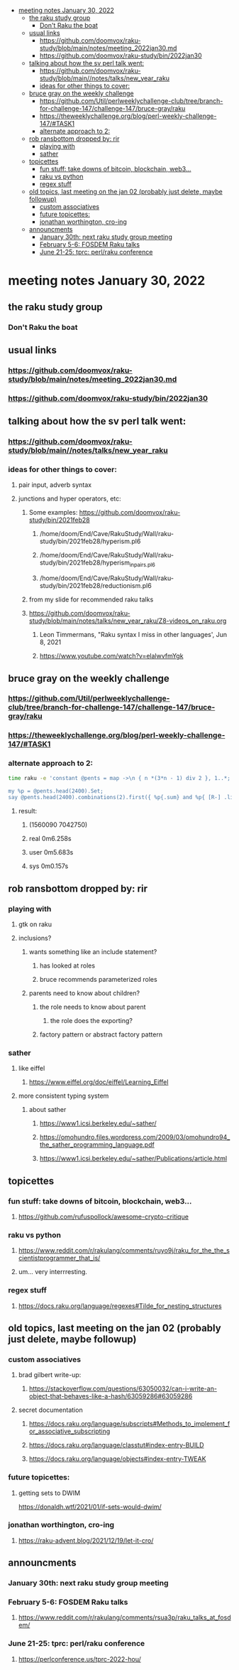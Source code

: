 - [meeting notes January 30, 2022](#org0db2d78)
  - [the raku study group](#org8f8bcf1)
    - [Don't Raku the boat](#orge17280a)
  - [usual links](#orgf11b579)
    - [<https://github.com/doomvox/raku-study/blob/main/notes/meeting_2022jan30.md>](#org8fc2772)
    - [<https://github.com/doomvox/raku-study/bin/2022jan30>](#orgc276721)
  - [talking about how the sv perl talk went:](#org6aed885)
    - [<https://github.com/doomvox/raku-study/blob/main//notes/talks/new_year_raku>](#org0e3ada5)
    - [ideas for other things to cover:](#orgf0c25ef)
  - [bruce gray on the weekly challenge](#org8d1111c)
    - [<https://github.com/Util/perlweeklychallenge-club/tree/branch-for-challenge-147/challenge-147/bruce-gray/raku>](#org822f0d4)
    - [<https://theweeklychallenge.org/blog/perl-weekly-challenge-147/#TASK1>](#org4bc963d)
    - [alternate approach to 2:](#org95309ca)
  - [rob ransbottom dropped by: rir](#orgc834cdc)
    - [playing with](#org55c9381)
    - [sather](#orgb123e84)
  - [topicettes](#org9d6d35d)
    - [fun stuff: take downs of bitcoin, blockchain, web3&#x2026;](#org4121720)
    - [raku vs python](#org09eff06)
    - [regex stuff](#org296072d)
  - [old topics, last meeting on the jan 02 (probably just delete, maybe followup)](#org64a1ec6)
    - [custom associatives](#org962aab9)
    - [future topicettes:](#org04162c2)
    - [jonathan worthington, cro-ing](#org0e8f79f)
  - [announcments](#orgd80df7d)
    - [January 30th: next raku study group meeting](#org08352b8)
    - [February 5-6: FOSDEM Raku talks](#org375faaa)
    - [June 21-25: tprc: perl/raku conference](#orgc22b7e4)


<a id="org0db2d78"></a>

# meeting notes January 30, 2022


<a id="org8f8bcf1"></a>

## the raku study group


<a id="orge17280a"></a>

### Don't Raku the boat


<a id="orgf11b579"></a>

## usual links


<a id="org8fc2772"></a>

### <https://github.com/doomvox/raku-study/blob/main/notes/meeting_2022jan30.md>


<a id="orgc276721"></a>

### <https://github.com/doomvox/raku-study/bin/2022jan30>


<a id="org6aed885"></a>

## talking about how the sv perl talk went:


<a id="org0e3ada5"></a>

### <https://github.com/doomvox/raku-study/blob/main//notes/talks/new_year_raku>


<a id="orgf0c25ef"></a>

### ideas for other things to cover:

1.  pair input, adverb syntax

2.  junctions and hyper operators, etc:

    1.  Some examples: <https://github.com/doomvox/raku-study/bin/2021feb28>
    
        1.  /home/doom/End/Cave/RakuStudy/Wall/raku-study/bin/2021feb28/hyperism.pl6
        
        2.  /home/doom/End/Cave/RakuStudy/Wall/raku-study/bin/2021feb28/hyperism<sub>in</sub><sub>pairs.pl6</sub>
        
        3.  /home/doom/End/Cave/RakuStudy/Wall/raku-study/bin/2021feb28/reductionism.pl6
    
    2.  from my slide for recommended raku talks
    
    3.  <https://github.com/doomvox/raku-study/blob/main/notes/talks/new_year_raku/Z8-videos_on_raku.org>
    
        1.  Leon Timmermans, "Raku syntax I miss in other languages', Jun 8, 2021
        
        2.  <https://www.youtube.com/watch?v=elalwvfmYgk>


<a id="org8d1111c"></a>

## bruce gray on the weekly challenge


<a id="org822f0d4"></a>

### <https://github.com/Util/perlweeklychallenge-club/tree/branch-for-challenge-147/challenge-147/bruce-gray/raku>


<a id="org4bc963d"></a>

### <https://theweeklychallenge.org/blog/perl-weekly-challenge-147/#TASK1>


<a id="org95309ca"></a>

### alternate approach to 2:

```sh
time raku -e 'constant @pents = map ->\n { n *(3*n - 1) div 2 }, 1..*;

my %p = @pents.head(2400).Set;
say @pents.head(2400).combinations(2).first({ %p{.sum} and %p{ [R-] .list } });'
```

1.  result:

    1.  (1560090 7042750)
    
    2.  real 0m6.258s
    
    3.  user 0m5.683s
    
    4.  sys 0m0.157s


<a id="orgc834cdc"></a>

## rob ransbottom dropped by: rir


<a id="org55c9381"></a>

### playing with

1.  gtk on raku

2.  inclusions?

    1.  wants something like an include statement?
    
        1.  has looked at roles
        
        2.  bruce recommends parameterized roles
    
    2.  parents need to know about children?
    
        1.  the role needs to know about parent
        
            1.  the role does the exporting?
        
        2.  factory pattern or abstract factory pattern


<a id="orgb123e84"></a>

### sather

1.  like eiffel

    1.  <https://www.eiffel.org/doc/eiffel/Learning_Eiffel>

2.  more consistent typing system

    1.  about sather
    
        1.  <https://www1.icsi.berkeley.edu/~sather/>
        
        2.  <https://omohundro.files.wordpress.com/2009/03/omohundro94_the_sather_programming_language.pdf>
        
        3.  <https://www1.icsi.berkeley.edu/~sather/Publications/article.html>


<a id="org9d6d35d"></a>

## topicettes


<a id="org4121720"></a>

### fun stuff: take downs of bitcoin, blockchain, web3&#x2026;

1.  <https://github.com/rufuspollock/awesome-crypto-critique>


<a id="org09eff06"></a>

### raku vs python

1.  <https://www.reddit.com/r/rakulang/comments/ruyo9j/raku_for_the_the_scientistprogrammer_that_is/>

2.  um&#x2026; very interrresting.


<a id="org296072d"></a>

### regex stuff

1.  <https://docs.raku.org/language/regexes#Tilde_for_nesting_structures>


<a id="org64a1ec6"></a>

## old topics, last meeting on the jan 02 (probably just delete, maybe followup)


<a id="org962aab9"></a>

### custom associatives

1.  brad gilbert write-up:

    1.  <https://stackoverflow.com/questions/63050032/can-i-write-an-object-that-behaves-like-a-hash/63059286#63059286>

2.  secret documentation

    1.  <https://docs.raku.org/language/subscripts#Methods_to_implement_for_associative_subscripting>
    
    2.  <https://docs.raku.org/language/classtut#index-entry-BUILD>
    
    3.  <https://docs.raku.org/language/objects#index-entry-TWEAK>


<a id="org04162c2"></a>

### future topicettes:

1.  getting sets to DWIM

    <https://donaldh.wtf/2021/01/if-sets-would-dwim/>


<a id="org0e8f79f"></a>

### jonathan worthington, cro-ing

1.  <https://raku-advent.blog/2021/12/19/let-it-cro/>


<a id="orgd80df7d"></a>

## announcments


<a id="org08352b8"></a>

### January 30th: next raku study group meeting


<a id="org375faaa"></a>

### February 5-6: FOSDEM Raku talks

1.  <https://www.reddit.com/r/rakulang/comments/rsua3p/raku_talks_at_fosdem/>


<a id="orgc22b7e4"></a>

### June 21-25: tprc: perl/raku conference

1.  <https://perlconference.us/tprc-2022-hou/>
